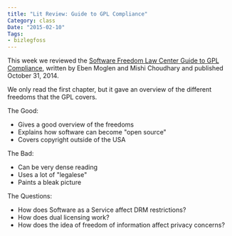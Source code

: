 ```yaml
---
title: "Lit Review: Guide to GPL Compliance"
Category: class
Date: "2015-02-10"
Tags:
- bizlegfoss
---
```


This week we reviewed the [Software Freedom Law Center Guide to GPL Compliance][SFLCGGC], written by Eben Moglen and Mishi Choudhary and published October 31, 2014.

We only read the first chapter, but it gave an overview of the different freedoms that the GPL covers.

The Good:

- Gives a good overview of the freedoms
- Explains how software can become "open source"
- Covers copyright outside of the USA

The Bad:

- Can be very dense reading
- Uses a lot of "legalese"
- Paints a bleak picture

The Questions:

- How does Software as a Service affect DRM restrictions?
- How does dual licensing work?
- How does the idea of freedom of information affect privacy concerns?

[SFLCGGC]: http://bizlegfoss-ritigm.rhcloud.com/static/books/SFLC-Guide_to_GPL_Compliance_2d_ed.pdf
